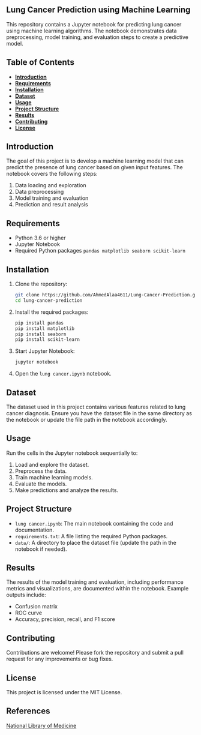 ## **Lung Cancer Prediction using Machine Learning**

This repository contains a Jupyter notebook for predicting lung cancer using machine learning algorithms. The notebook demonstrates data preprocessing, model training, and evaluation steps to create a predictive model.

## **Table of Contents**

- **[Introduction](#introduction)**
- **[Requirements](#requirements)**
- **[Installation](#installation)**
- **[Dataset](#dataset)**
- **[Usage](#usage)**
- **[Project Structure](#project-structure)**
- **[Results](#results)**
- **[Contributing](#contributing)**
- **[License](#license)**

## **Introduction**

The goal of this project is to develop a machine learning model that can predict the presence of lung cancer based on given input features. The notebook covers the following steps:
1. Data loading and exploration
2. Data preprocessing
3. Model training and evaluation
4. Prediction and result analysis

## **Requirements**

- Python 3.6 or higher
- Jupyter Notebook
- Required Python packages `pandas matplotlib seaborn scikit-learn`

## **Installation**

1. Clone the repository:
    ```sh
    git clone https://github.com/AhmedAlaa4611/Lung-Cancer-Prediction.git
    cd lung-cancer-prediction
    ```

2. Install the required packages:
    ```sh
    pip install pandas
    pip install matplotlib
    pip install seaborn
    pip install scikit-learn

    ```

3. Start Jupyter Notebook:
    ```sh
    jupyter notebook
    ```

4. Open the `lung cancer.ipynb` notebook.

## **Dataset**

The dataset used in this project contains various features related to lung cancer diagnosis. Ensure you have the dataset file in the same directory as the notebook or update the file path in the notebook accordingly.

## **Usage**

Run the cells in the Jupyter notebook sequentially to:
1. Load and explore the dataset.
2. Preprocess the data.
3. Train machine learning models.
4. Evaluate the models.
5. Make predictions and analyze the results.

## **Project Structure**

- `lung cancer.ipynb`: The main notebook containing the code and documentation.
- `requirements.txt`: A file listing the required Python packages.
- `data/`: A directory to place the dataset file (update the path in the notebook if needed).

## **Results**

The results of the model training and evaluation, including performance metrics and visualizations, are documented within the notebook. Example outputs include:
- Confusion matrix
- ROC curve
- Accuracy, precision, recall, and F1 score

## **Contributing**

Contributions are welcome! Please fork the repository and submit a pull request for any improvements or bug fixes.

## **License**

This project is licensed under the MIT License.

## **References**

[National Library of Medicine](https://www.ncbi.nlm.nih.gov/pmc/articles/PMC10126698/)
